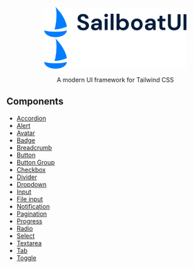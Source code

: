 <p align="center">
  <a href="https://sailboatui.com/#gh-light-mode-only" target="_blank">
    <img src="./.github/logo-light.svg" width="330" height="70" alt="Sailboat UI">
  </a>
  <a href="https://sailboatui.com/#gh-dark-mode-only" target="_blank">
    <img src="./.github/logo-dark.svg" width="330" height="70" alt="Sailboat UI">
  </a>
</p>

<p align="center">
  A modern UI framework for Tailwind CSS
</p>

## Components

- [Accordion](https://sailboatui.com/examples/accordion)
- [Alert](https://sailboatui.com/examples/alert)
- [Avatar](https://sailboatui.com/examples/avatar)
- [Badge](https://sailboatui.com/examples/badge)
- [Breadcrumb](https://sailboatui.com/examples/breadcrumb)
- [Button](https://sailboatui.com/examples/button)
- [Button Group](https://sailboatui.com/examples/button-group)
- [Checkbox](https://sailboatui.com/examples/checkbox)
- [Divider](https://sailboatui.com/examples/divider)
- [Dropdown](https://sailboatui.com/examples/dropdown)
- [Input](https://sailboatui.com/examples/input)
- [File input](https://sailboatui.com/examples/file-input)
- [Notification](https://sailboatui.com/examples/notification)
- [Pagination](https://sailboatui.com/examples/pagination)
- [Progress](https://sailboatui.com/examples/progress)
- [Radio](https://sailboatui.com/examples/radio)
- [Select](https://sailboatui.com/examples/select)
- [Textarea](https://sailboatui.com/examples/textarea)
- [Tab](https://sailboatui.com/examples/tab)
- [Toggle](https://sailboatui.com/examples/toggle)
